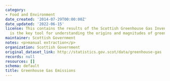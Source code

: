 ```yaml
---
category:
- Food and Environment
date_created: '2014-07-29T00:00:00Z'
date_updated: '2022-06-15'
license: This contains the results of the Scottish Greenhouse Gas Inventory, which
  is the key tool for understanding the origins and magnitudes of greenhouse emissions
maintainer: Scottish Government
notes: <p>manual extraction</p>
organization: Scottish Government
original_dataset_link: http://statistics.gov.scot/data/greenhouse-gas
records: null
resources: []
schema: default
title: Greenhouse Gas Emissions
---
```

